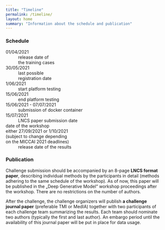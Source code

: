 ```yaml
---
title: "Timeline"
permalink: /timeline/
layout: home
summary: "Information about the schedule and publication"
---
```


### Schedule

<article>
    <dl>
        <div class="cell">
            <div class="cell-content">
                <dt>01/04/2021</dt>
                <dd>release date of<br>
				the training cases</dd>
            </div>
        </div>
        <div class="cell">
            <div class="cell-content">
                <dt>30/05/2021</dt>
                <dd>last possible<br>
				registration date</dd>
            </div>
        </div>
        <div class="cell">
            <div class="cell-content">
                <dt>1/06/2021</dt>
                <dd>start platform testing</dd>
            </div>
        </div>
        <div class="cell">
            <div class="cell-content">
                <dt>15/06/2021</dt>
                <dd>end platform testing</dd>
            </div>
        </div>
        <div class="cell">
            <div class="cell-content">
                <dt>15/06/2021 - 07/07/2021</dt>
                <dd>submission of docker container</dd>
            </div>
        </div>
        <div class="cell">
            <div class="cell-content">
                <dt>15/07/2021</dt>
                <dd>LNCS paper submission date</dd>
            </div>
        </div>
        <div class="cell">
            <div class="cell-content">
                <dt>date of the workshop<br>either 27/09/2021 or 1/10/2021<br>
				(subject to change depending<br>
				on the MICCAI 2021 deadlines)</dt>
                <dd>
				release date of the results
				</dd>
            </div>
        </div>
    </dl>
</article>

### Publication

Challenge submission should be accompanied by an 8-page **LNCS format paper**, describing individual methods by the participants in detail (methods adhering to the same schedule of the workshop). As of now, this paper will be published in the „Deep Generative Model“ workshop proceedings after the workshop. There are no restrictions on the number of authors.

After the challenge, the challenge organizers will publish **a challenge journal paper** (preferable TMI or MedIA) together with two participants of each challenge team summarizing the results. Each team should nominate two authors (typically the first and last author). An embargo period until the availability of this journal paper will be put in place for data usage.

